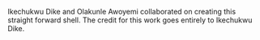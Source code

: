 Ikechukwu Dike and Olakunle Awoyemi collaborated on creating this straight forward shell. The credit for this work goes entirely to Ikechukwu Dike.

